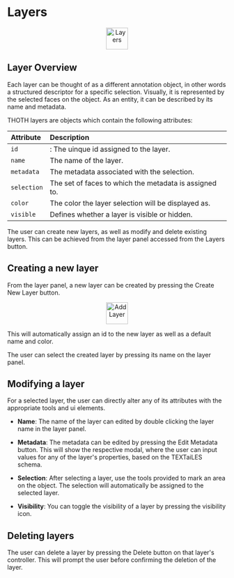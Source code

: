 # Layers

<p align="center">
    <img src=".../assets/icons/layers.png" alt="Layers" width="50"/>
</p>

## Layer Overview

Each layer can be thought of as a different annotation object, in other words a structured descriptor for a specific selection. Visually, it is represented by the selected faces on the object. As an entity, it can be described by its name and metadata.

THOTH layers are objects which contain the following attributes:

Attribute|Description
:---|:---
`id`|: The uinque id assigned to the layer.
`name`| The name of the layer.
`metadata`| The metadata associated with the selection.
`selection`| The set of faces to which the metadata is assigned to.
`color`| The color the layer selection will be displayed as.
`visible`| Defines whether a layer is visible or hidden.

The user can create new layers, as well as modify and delete existing layers. This can be achieved from the layer panel accessed from the Layers button.

## Creating a new layer

From the layer panel, a new layer can be created by pressing the Create New Layer button.

<p align="center">
    <img src=".../assets/icons/add.png" alt="Add Layer" width="50"/>
</p>

This will automatically assign an id to the new layer as well as a default name and color. 

The user can select the created layer by pressing its name on the layer panel.


## Modifying a layer

For a selected layer, the user can directly alter any of its attributes with the appropriate tools and ui elements.

* **Name**: The name of the layer can edited by double clicking the layer name in the layer panel.

* **Metadata**: The metadata can be edited by pressing the Edit Metadata button. This will show the respective modal, where the user can input values for any of the layer's properties, based on the TEXTaiLES schema.

* **Selection**: After selecting a layer, use the tools provided to mark an area on the object. The selection will automatically be assigned to the selected layer.

* **Visibility**: You can toggle the visibility of a layer by pressing the visibility icon.


## Deleting layers

The user can delete a layer by pressing the Delete button on that layer's controller. This will prompt the user before confirming the deletion of the layer. 